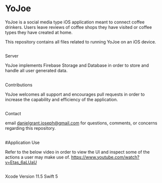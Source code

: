 # YoJoe

YoJoe is a social media type iOS application meant to connect coffee drinkers. Users leave reviews of coffee shops they have
visited or coffee types they have created at home. 

This repository contains all files related to running YoJoe on an iOS device. 

##

Server

YoJoe implements Firebase Storage and Database in order to store and handle all user generated data.

##

Contributions

YoJoe welcomes all support and encourages pull requests in order to increase the capability and efficiency of the application.

##

Contact

email danielgrant.joseph@gmail.com for questions, comments, or concerns regarding this repository.

##

#Application Use 

Refer to the below video in order to view the UI and inspect some of the actions a user may make use of. 
https://www.youtube.com/watch?v=Etas_6aLUaU

##




Xcode Version 11.5
Swift 5
